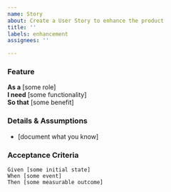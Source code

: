 ```yaml
---
name: Story
about: Create a User Story to enhance the product
title: ''
labels: enhancement
assignees: ''

---
```

### Feature

**As a** [some role]  
**I need** [some functionality]  
**So that** [some benefit]  

### Details & Assumptions

* [document what you know]

### Acceptance Criteria

```gherkin
Given [some initial state]
When [some event]
Then [some measurable outcome]
```
